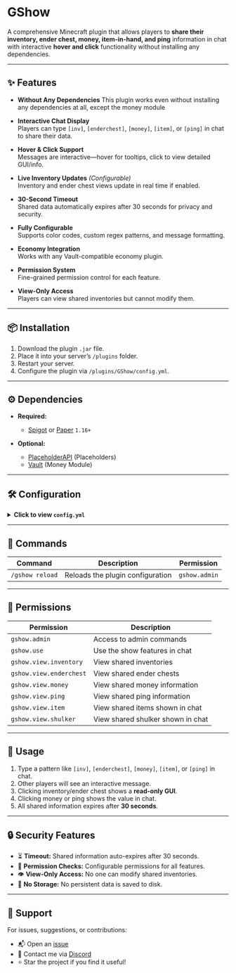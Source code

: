 # GShow

A comprehensive Minecraft plugin that allows players to **share their inventory, ender chest, money, item-in-hand, and ping** information in chat with interactive **hover and click** functionality without installing any dependencies.

---

## ✨ Features

- **Without Any Dependencies**
  This plugin works even without installing any dependencies at all, except the money module

- **Interactive Chat Display**  
  Players can type `[inv]`, `[enderchest]`, `[money]`, `[item]`, or `[ping]` in chat to share their data.

- **Hover & Click Support**  
  Messages are interactive—hover for tooltips, click to view detailed GUI/info.

- **Live Inventory Updates** *(Configurable)*  
  Inventory and ender chest views update in real time if enabled.

- **30-Second Timeout**  
  Shared data automatically expires after 30 seconds for privacy and security.

- **Fully Configurable**  
  Supports color codes, custom regex patterns, and message formatting.

- **Economy Integration**  
  Works with any Vault-compatible economy plugin.

- **Permission System**  
  Fine-grained permission control for each feature.

- **View-Only Access**  
  Players can view shared inventories but cannot modify them.

---

## 📦 Installation

1. Download the plugin `.jar` file.
2. Place it into your server’s `/plugins` folder.
3. Restart your server.
4. Configure the plugin via `/plugins/GShow/config.yml`.

---

## ⚙️ Dependencies

- **Required:**  
  - [Spigot](https://www.spigotmc.org/) or [Paper](https://papermc.io/) `1.16+`  

- **Optional:**  
  - [PlaceholderAPI](https://www.spigotmc.org/resources/placeholderapi.6245/) (Placeholders)
  - [Vault](https://www.spigotmc.org/resources/vault.34315/) (Money Module)

---

## 🛠 Configuration

<details>
<summary><strong>Click to view <code>config.yml</code></strong></summary>

```yaml
# GShow Plugin Configuration

# Chat output messages (supports color codes, hex and placeholders if PlaceholderAPI is installed)
messages:
  global:
    no_permission: '&cYou don''t have permission to use this command!'
    reload_success: '&aGShow configuration reloaded successfully!'
  inventory:
    enabled: true
    format: '&e&lGSHOW &8/ &f{player} &7is showing their &bInventory'
    hover: '&eClick to view {player}''s inventory'
    no_permission: '&cYou don''t have permission to view inventories!'
    expired: '&cThis inventory view has expired!'
  enderchest:
    enabled: true
    format: '&e&lGSHOW &8/ &f{player} &7is showing their &dEnder Chest'
    hover: '&eClick to view {player}''s ender chest'
    no_permission: '&cYou don''t have permission to view ender chests!'
    expired: '&cThis ender chest view has expired!'
  money:
    enabled: true # Requires Vault to be installed
    format: '&e&lGSHOW &8/ &f{player} &7has &a{amount}$'
    hover: '&eShows {player}''s balance'
    no_permission: '&cYou don''t have permission to view balances!'
    expired: '&cThis balance view has expired!'
  ping:
    enabled: true
    format: '&e&lGSHOW &8/ &f{player} &7has &e{ping}ms &7ping'
    hover: '&eShows {player}''s connection ping'
    no_permission: '&cYou don''t have permission to view ping!'
    expired: '&cThis ping view has expired!'
  item:
    enabled: true
    format_1x: '&e&lGSHOW &8/ &f{player} &7is showing &b{item}'
    format: '&e&lGSHOW &8/ &f{player} &7is showing &e{amount}x &b{item}'
    hover: '&eClick to view {player}''s {item}'
    no_item_in_hand: '&cYou must be holding an item to show it!'
    no_permission: '&cYou don''t have permission to view items!'
    expired: '&cThis item view has expired!'

# Regex patterns for detecting show commands in chat
patterns:
  inventory:
    - \[inv\]
    - \[inventory\]
  enderchest:
    - \[enderchest\]
    - \[ender\]
    - \[ec\]
  money:
    - \[money\]
    - \[balance\]
    - \[bal\]
  ping:
    - \[ping\]
    - \[ms\]
    - \[latency\]
  item:
    - \[item\]
    - \[hand\]
    - \[i\]

# Settings
settings:
  view_timeout: 30 # Time in seconds before a view expires
  enable_live_updates: true # Whether to enable live updates for views
  require_permission: false # Whether to require permission for players to view

# Permissions for commands and features
permissions:
  use: gshow.use
  admin: gshow.admin
  view:
    inventory: gshow.view.inventory
    enderchest: gshow.view.enderchest
    money: gshow.view.money
    ping: gshow.view.ping
    item: gshow.view.item
    shulker: gshow.view.shulker

# Do not change this value
config-version: 3
```

</details>

---

## 🔧 Commands

| Command           | Description                         | Permission      |
|------------------|-------------------------------------|-----------------|
| `/gshow reload`  | Reloads the plugin configuration     | `gshow.admin`   |

---

## 🔐 Permissions

| Permission                   | Description                                  |
|-----------------------------|----------------------------------------------|
| `gshow.admin`               | Access to admin commands                     |
| `gshow.use`                 | Use the show features in chat                |
| `gshow.view.inventory`      | View shared inventories                      |
| `gshow.view.enderchest`     | View shared ender chests                     |
| `gshow.view.money`          | View shared money information                |
| `gshow.view.ping`           | View shared ping information                 |
| `gshow.view.item`           | View shared items shown in chat              |
| `gshow.view.shulker`        | View shared shulker shown in chat            |

---

## 💬 Usage

1. Type a pattern like `[inv]`, `[enderchest]`, `[money]`, `[item]`, or `[ping]` in chat.
2. Other players will see an interactive message.
3. Clicking inventory/ender chest shows a **read-only GUI**.
4. Clicking money or ping shows the value in chat.
5. All shared information expires after **30 seconds**.

---

## 🔒 Security Features

- ⏳ **Timeout:** Shared information auto-expires after 30 seconds.  
- 🔐 **Permission Checks:** Configurable permissions for all features.  
- 👁️ **View-Only Access:** No one can modify shared inventories.  
- 🧼 **No Storage:** No persistent data is saved to disk.

---

## 🤝 Support

For issues, suggestions, or contributions:
- 📬 Open an [issue](../../issues)
- 💬 Contact me via [Discord](https://discordapp.com/users/709208284489449604)
- ⭐ Star the project if you find it useful!
